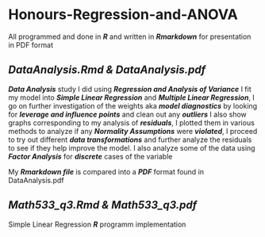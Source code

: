 # Honours-Regression-and-ANOVA
All programmed and done in **_R_** and written in **_Rmarkdown_** for presentation in PDF format

## _DataAnalysis.Rmd & DataAnalysis.pdf_ ##

**_Data Analysis_** study I did using **_Regression and Analysis of Variance_** I fit my model into **_Simple Linear Regression_** and **_Multiple Linear Regression_**, I go on further investigation of the weights aka **_model diagnostics_** by looking for **_leverage and influence points_** and clean out any **_outliers_** I also show graphs corresponding to my analysis of **_residuals_**, I plotted them in various methods to analyze if any **_Normality Assumptions_** were **_violated_**, I proceed to try out different **_data transformations_** and further analyze the residuals to see if they help improve the model. I also analyze some of the data using **_Factor Analysis_** for **_discrete_** cases of the variable

My **_Rmarkdown file_** is compared into a **_PDF_** format found in DataAnalysis.pdf


## _Math533_q3.Rmd & Math533_q3.pdf_ ##

Simple Linear Regression **_R_** programm implementation

